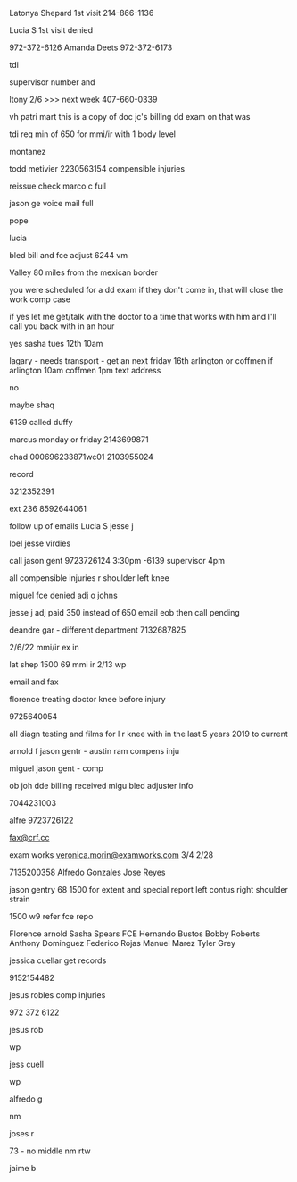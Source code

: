 <!-- Jessie Gentry 3rd visit -->

<!-- Virides Hartfeld 1st and 2nd visit -->

<!-- Deandre Garden 1st visit -->
<!-- under 350
return for recon
eor -->

Latonya Shepard 1st visit
214-866-1136



Lucia S 1st visit
denied

972-372-6126 Amanda Deets
972-372-6173



<!-- Jessie Garrett
denied
back up adjuster
Terry Marshal
3032187809
3037969498


teri_marshall@gbtpa.com -->

tdi

supervisor number and


ltony 2/6 >>> next week
407-660-0339

vh
patri mart
this is a copy of doc jc's
billing dd exam on  that was

tdi req min of 650 for mmi/ir with 1 body level

montanez

todd metivier
2230563154
compensible injuries


reissue check marco c
full

jason ge
voice mail full

pope

lucia


bled bill and fce adjust
6244 vm

Valley
80 miles from the mexican border


you were scheduled for a dd exam
if they don't come in, that will close the work comp case

if yes let me get/talk with the doctor to a time that works with him and I'll call you back with in an hour

yes
sasha tues 12th 10am


lagary - needs transport - get an
next friday 16th arlington or coffmen
if arlington 10am
coffmen 1pm
text address


no



maybe
shaq

6139
called
duffy

marcus monday or friday
2143699871

chad
000696233871wc01
2103955024

record


3212352391

ext 236
8592644061

follow up of emails
Lucia S
jesse j

loel
jesse
virdies

call jason gent
9723726124 3:30pm
-6139 supervisor 4pm

all compensible injuries
r shoulder
left knee



 miguel fce denied adj
 o johns

 jesse j adj  paid 350 instead of 650 email eob then call
 pending

 deandre gar - different department
7132687825

 2/6/22
 mmi/ir ex in



lat shep
1500
69
mmi ir
2/13
wp

email and fax


florence
treating doctor
knee before injury

9725640054

all diagn testing and films
for l r knee
with in the last 5 years
2019 to current

arnold f
jason gentr - austin ram
compens inju



miguel
jason gent - comp


ob joh dde billing received
migu bled adjuster info

7044231003

alfre
9723726122

fax@crf.cc

exam works
veronica.morin@examworks.com
3/4
2/28

7135200358
Alfredo Gonzales
Jose Reyes

jason gentry 68
1500 for extent and special report
left contus
right shoulder strain


1500
w9
refer
fce repo

Florence arnold
Sasha Spears FCE
Hernando Bustos
Bobby Roberts
Anthony Dominguez
Federico Rojas
Manuel Marez
Tyler Grey

jessica cuellar
get records
<!-- billing  -->
<!-- 69 -->
<!-- 3/26 - repo first and last -->
<!-- mmi ir 2 levels -->
<!-- at mmi -->
9152154482


jesus robles
comp injuries
<!-- 69 -->
<!-- 3/26 - repo first and last -->
<!-- at mmi -->
972 372 6122


jesus rob
<!-- 1500  -->
<!-- 69 -->
wp

jess cuell
<!-- 1500  -->
<!-- 69 -->
wp

alfredo g
<!-- 1500 -->
<!-- 69  -->
nm

joses r
<!-- 1500 -->
<!-- 69  -->
73 - no middle
nm
rtw

jaime b
<!-- wp
no to all 3 on 68
68
69
1500
disa
exte -->

